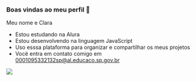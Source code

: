 ### Boas vindas ao meu perfil 👋

Meu nome e Clara 

- Estou estudando na Alura
-  Estou desenvolvendo na linguagem JavaScript
- Uso esssa plataforma para organizar e compartilhar os meus projetos
- Vocë entra em contato comigo em 0001095332132sp@al.educaco.sp.gov.br

![](https://media1.tenor.com/m/NaLhS8hAAEIAAAAC/twilight-love-i-love-you.gif)
